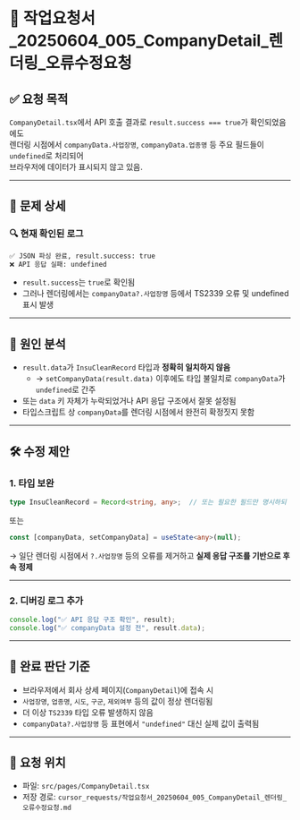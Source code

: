 # 📄 작업요청서_20250604_005_CompanyDetail_렌더링_오류수정요청

## ✅ 요청 목적
`CompanyDetail.tsx`에서 API 호출 결과로 `result.success === true`가 확인되었음에도  
렌더링 시점에서 `companyData.사업장명`, `companyData.업종명` 등 주요 필드들이 `undefined`로 처리되어  
브라우저에 데이터가 표시되지 않고 있음.

---

## 📌 문제 상세

### 🔍 현재 확인된 로그

```txt
✅ JSON 파싱 완료, result.success: true
❌ API 응답 실패: undefined
```

- `result.success`는 `true`로 확인됨
- 그러나 렌더링에서는 `companyData?.사업장명` 등에서 TS2339 오류 및 undefined 표시 발생

---

## 🧪 원인 분석

- `result.data`가 `InsuCleanRecord` 타입과 **정확히 일치하지 않음**
  - → `setCompanyData(result.data)` 이후에도 타입 불일치로 `companyData`가 `undefined`로 간주
- 또는 `data` 키 자체가 누락되었거나 API 응답 구조에서 잘못 설정됨
- 타입스크립트 상 `companyData`를 렌더링 시점에서 완전히 확정짓지 못함

---

## 🛠 수정 제안

### 1. 타입 보완

```ts
type InsuCleanRecord = Record<string, any>;  // 또는 필요한 필드만 명시하되 확장 허용
```

또는

```ts
const [companyData, setCompanyData] = useState<any>(null);
```

→ 일단 렌더링 시점에서 `?.사업장명` 등의 오류를 제거하고 **실제 응답 구조를 기반으로 후속 정제**

---

### 2. 디버깅 로그 추가

```ts
console.log("✅ API 응답 구조 확인", result);
console.log("✅ companyData 설정 전", result.data);
```

---

## 🎯 완료 판단 기준

- 브라우저에서 회사 상세 페이지(`CompanyDetail`)에 접속 시
- `사업장명`, `업종명`, `시도`, `구군`, `제외여부` 등의 값이 정상 렌더링됨
- 더 이상 `TS2339` 타입 오류 발생하지 않음
- `companyData?.사업장명` 등 표현에서 `"undefined"` 대신 실제 값이 출력됨

---

## 🧱 요청 위치
- 파일: `src/pages/CompanyDetail.tsx`
- 저장 경로: `cursor_requests/작업요청서_20250604_005_CompanyDetail_렌더링_오류수정요청.md`

